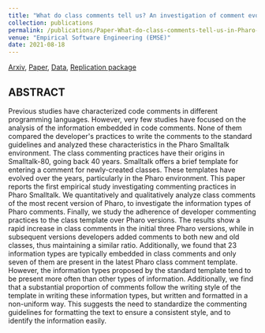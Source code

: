 ```yaml
---
title: "What do class comments tell us? An investigation of comment evolution and practices in Pharo"
collection: publications
permalink: /publications/Paper-What-do-class-comments-tell-us-in-Pharo-Smalltalk
venue: "Empirical Software Engineering (EMSE)"
date: 2021-08-18
---
```


[Arxiv](https://arxiv.org/abs/2005.11583), 
[Paper](https://link.springer.com/content/pdf/10.1007/s10664-021-09981-5.pdf),
[Data](10.5281/zenodo.3374819), 
[Replication package](https://github.com/poojaruhal/CommentAnalysisInPharo)

## ABSTRACT
Previous studies have characterized code comments in different programming languages. 
However, very few studies have focused on the analysis of the information embedded in code comments. 
None of them compared the developer's practices to write the comments to the standard guidelines and analyzed these characteristics in the Pharo Smalltalk environment. 
The class commenting practices have their origins in Smalltalk-80, going back 40 years. 
Smalltalk offers a brief template for entering a comment for newly-created classes. 
These templates have evolved over the years, particularly in the Pharo environment. 
This paper reports the first empirical study investigating commenting practices in Pharo Smalltalk. 
We quantitatively and qualitatively analyze class comments of the most recent version of Pharo, to investigate the information types of Pharo comments. 
Finally, we study the adherence of developer commenting practices to the class template over Pharo versions. 
The results show a rapid increase in class comments in the initial three Pharo versions, while in subsequent versions developers added comments to both new and old classes, thus maintaining a similar ratio. 
Additionally, we found that 23 information types are typically embedded in class comments and only seven of them are present in the latest Pharo class comment template. 
However, the information types proposed by the standard template tend to be present more often than other types of information. 
Additionally, we find that a substantial proportion of comments follow the writing style of the template in writing these information types, but written and formatted in a non-uniform way. 
This suggests the need to standardize the commenting guidelines for formatting the text to ensure a consistent style, and to identify the information easily.